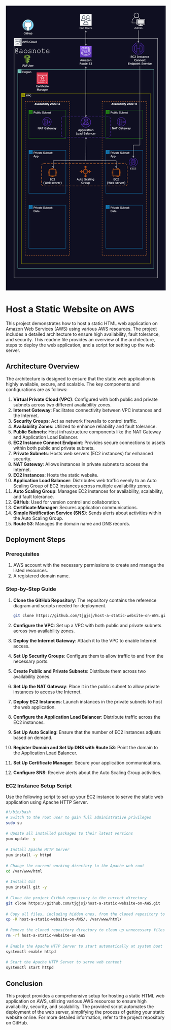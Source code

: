![Alt text](/Host_a_Static_Website_on_AWS.png)



# Host a Static Website on AWS

This project demonstrates how to host a static HTML web application on Amazon Web Services (AWS) using various AWS resources. The project includes a detailed architecture to ensure high availability, fault tolerance, and security. This readme file provides an overview of the architecture, steps to deploy the web application, and a script for setting up the web server.

## Architecture Overview

The architecture is designed to ensure that the static web application is highly available, secure, and scalable. The key components and configurations are as follows:

1. **Virtual Private Cloud (VPC)**: Configured with both public and private subnets across two different availability zones.
2. **Internet Gateway**: Facilitates connectivity between VPC instances and the Internet.
3. **Security Groups**: Act as network firewalls to control traffic.
4. **Availability Zones**: Utilized to enhance reliability and fault tolerance.
5. **Public Subnets**: Host infrastructure components like the NAT Gateway and Application Load Balancer.
6. **EC2 Instance Connect Endpoint**: Provides secure connections to assets within both public and private subnets.
7. **Private Subnets**: Hosts web servers (EC2 instances) for enhanced security.
8. **NAT Gateway**: Allows instances in private subnets to access the Internet.
9. **EC2 Instances**: Hosts the static website.
10. **Application Load Balancer**: Distributes web traffic evenly to an Auto Scaling Group of EC2 instances across multiple availability zones.
11. **Auto Scaling Group**: Manages EC2 instances for availability, scalability, and fault tolerance.
12. **GitHub**: Used for version control and collaboration.
13. **Certificate Manager**: Secures application communications.
14. **Simple Notification Service (SNS)**: Sends alerts about activities within the Auto Scaling Group.
15. **Route 53**: Manages the domain name and DNS records.

## Deployment Steps

### Prerequisites

1. AWS account with the necessary permissions to create and manage the listed resources.
2. A registered domain name.

### Step-by-Step Guide

1. **Clone the GitHub Repository**: The repository contains the reference diagram and scripts needed for deployment.

   ```bash
   git clone https://github.com/tjgjsj/host-a-static-website-on-AWS.git
   ```

2. **Configure the VPC**: Set up a VPC with both public and private subnets across two availability zones.

3. **Deploy the Internet Gateway**: Attach it to the VPC to enable Internet access.

4. **Set Up Security Groups**: Configure them to allow traffic to and from the necessary ports.

5. **Create Public and Private Subnets**: Distribute them across two availability zones.

6. **Set Up the NAT Gateway**: Place it in the public subnet to allow private instances to access the Internet.

7. **Deploy EC2 Instances**: Launch instances in the private subnets to host the web application.

8. **Configure the Application Load Balancer**: Distribute traffic across the EC2 instances.

9. **Set Up Auto Scaling**: Ensure that the number of EC2 instances adjusts based on demand.

10. **Register Domain and Set Up DNS with Route 53**: Point the domain to the Application Load Balancer.

11. **Set Up Certificate Manager**: Secure your application communications.

12. **Configure SNS**: Receive alerts about the Auto Scaling Group activities.

### EC2 Instance Setup Script

Use the following script to set up your EC2 instance to serve the static web application using Apache HTTP Server.

```bash
#!/bin/bash
# Switch to the root user to gain full administrative privileges
sudo su

# Update all installed packages to their latest versions
yum update -y

# Install Apache HTTP Server
yum install -y httpd

# Change the current working directory to the Apache web root
cd /var/www/html

# Install Git
yum install git -y

# Clone the project GitHub repository to the current directory
git clone https://github.com/tjgjsj/host-a-static-website-on-AWS.git

# Copy all files, including hidden ones, from the cloned repository to the Apache web root
cp -R host-a-static-website-on-AWS/. /var/www/html/

# Remove the cloned repository directory to clean up unnecessary files
rm -rf host-a-static-website-on-AWS

# Enable the Apache HTTP Server to start automatically at system boot
systemctl enable httpd

# Start the Apache HTTP Server to serve web content
systemctl start httpd
```

## Conclusion

This project provides a comprehensive setup for hosting a static HTML web application on AWS, utilizing various AWS resources to ensure high availability, security, and scalability. The provided script automates the deployment of the web server, simplifying the process of getting your static website online. For more detailed information, refer to the project repository on GitHub.
